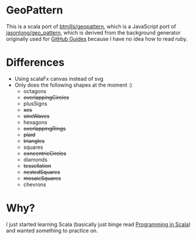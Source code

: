 # GeoPattern
This is a scala port of [btmills/geopattern](https://github.com/btmills/geopattern/), which is a JavaScript port of [jasonlong/geo_pattern](https://github.com/jasonlong/geo_pattern), which is derived from the background generator originally used for [GitHub Guides](http://guides.github.com/) because I have no idea how to read ruby.

# Differences
- Using scalaFx canvas instead of svg
- Only does the following shapes at the moment :)
    - octagons
    - ~~overlappingCircles~~
    - plusSigns
    - ~~xes~~
    - ~~sineWaves~~
    - hexagons
    - ~~overlappingRings~~
    - ~~plaid~~
    - ~~triangles~~
    - squares
    - ~~concentricCircles~~
    - diamonds
    - ~~tessellation~~
    - ~~nestedSquares~~
    - ~~mosaicSquares~~
    - chevrons

# Why?
I just started learning Scala (basically just binge read [Programming in Scala](https://booksites.artima.com/programming_in_scala_3ed)) and wanted something to practice on.
